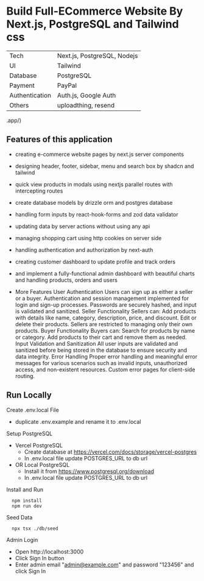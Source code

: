# Build Full-ECommerce Website By Next.js, PostgreSQL  and Tailwind css

|                |                                                          |
| -------------- | -------------------------------------------------------- |
| Tech           | Next.js, PostgreSQL, Nodejs |
| UI             | Tailwind                           |
| Database       | PostgreSQL                   |
| Payment        | PayPal                                   |
| Authentication | Auth.js, Google Auth                      |
| Others         | uploadthing, resend           |
.app/)



## Features of this application

- creating e-commerce website pages by next.js server components
- designing header, footer, sidebar, menu and search box by shadcn and tailwind
- quick view products in modals using nextjs parallel routes with intercepting routes
- create database models by drizzle orm and postgres database
- handling form inputs by react-hook-forms and zod data validator
- updating data by server actions without using any api
- managing shopping cart using http cookies on server side
- handling authentication and authorization by next-auth
- creating customer dashboard to update profile and track orders
- and implement a fully-functional admin dashboard with beautiful charts and handling products, orders and users

- More Features
User Authentication
Users can sign up as either a seller or a buyer.
Authentication and session management implemented for login and sign-up processes.
Passwords are securely hashed, and input is validated and sanitized.
Seller Functionality
Sellers can:
Add products with details like name, category, description, price, and discount.
Edit or delete their products.
Sellers are restricted to managing only their own products.
Buyer Functionality
Buyers can:
Search for products by name or category.
Add products to their cart and remove them    as needed.
Input Validation and Sanitization
All user inputs are validated and sanitized before being stored in the database to ensure security and data integrity.
Error Handling
Proper error handling and meaningful error messages for various scenarios such as invalid inputs, unauthorized access, and non-existent resources.
Custom error pages for client-side routing.

## Run Locally

 Create .env.local File

   - duplicate .env.example and rename it to .env.local

 Setup PostgreSQL

   - Vercel PostgreSQL
     - Create database at https://vercel.com/docs/storage/vercel-postgres
     - In .env.local file update POSTGRES_URL to db url
   - OR Local PostgreSQL
     - Install it from https://www.postgresql.org/download
     - In .env.local file update POSTGRES_URL to db url

Install and Run

   ```shell
     npm install
     npm run dev
   ```

Seed Data

   ```shell
     npx tsx ./db/seed
   ```

Admin Login

   - Open http://localhost:3000
   - Click Sign In button
   - Enter admin email "admin@example.com" and password "123456" and click Sign In
